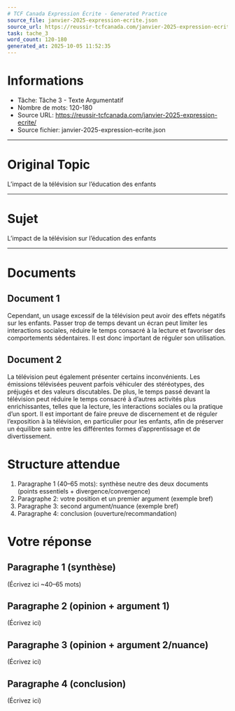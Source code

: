 ```yaml
---
# TCF Canada Expression Écrite - Generated Practice
source_file: janvier-2025-expression-ecrite.json
source_url: https://reussir-tcfcanada.com/janvier-2025-expression-ecrite/
task: tache_3
word_count: 120-180
generated_at: 2025-10-05 11:52:35
---
```


# Informations
- Tâche: Tâche 3 - Texte Argumentatif
- Nombre de mots: 120-180
- Source URL: https://reussir-tcfcanada.com/janvier-2025-expression-ecrite/
- Source fichier: janvier-2025-expression-ecrite.json

---

# Original Topic
L’impact de la télévision sur l’éducation des enfants

---

# Sujet
L’impact de la télévision sur l’éducation des enfants

---
# Documents
## Document 1
Cependant, un usage excessif de la télévision peut avoir des effets négatifs sur les enfants. Passer trop de temps devant un écran peut limiter les interactions sociales, réduire le temps consacré à la lecture et favoriser des comportements sédentaires. Il est donc important de réguler son utilisation.

## Document 2
La télévision peut également présenter certains inconvénients. Les émissions télévisées peuvent parfois véhiculer des stéréotypes, des préjugés et des valeurs discutables. De plus, le temps passé devant la télévision peut réduire le temps consacré à d’autres activités plus enrichissantes, telles que la lecture, les interactions sociales ou la pratique d’un sport. Il est important de faire preuve de discernement et de réguler l’exposition à la télévision, en particulier pour les enfants, afin de préserver un équilibre sain entre les différentes formes d’apprentissage et de divertissement.

# Structure attendue
1) Paragraphe 1 (40–65 mots): synthèse neutre des deux documents (points essentiels + divergence/convergence)
2) Paragraphe 2: votre position et un premier argument (exemple bref)
3) Paragraphe 3: second argument/nuance (exemple bref)
4) Paragraphe 4: conclusion (ouverture/recommandation)

# Votre réponse
## Paragraphe 1 (synthèse)
(Écrivez ici ~40–65 mots)

## Paragraphe 2 (opinion + argument 1)
(Écrivez ici)

## Paragraphe 3 (opinion + argument 2/nuance)
(Écrivez ici)

## Paragraphe 4 (conclusion)
(Écrivez ici)
